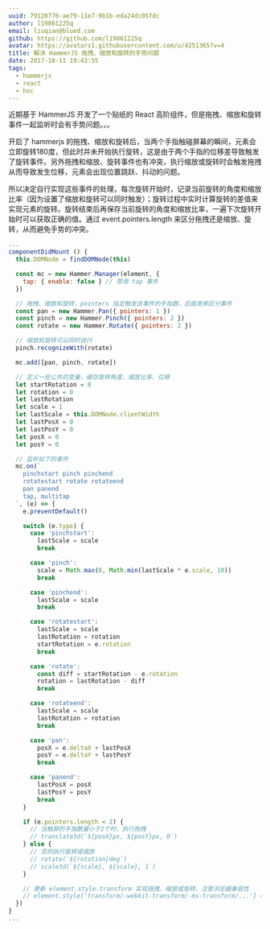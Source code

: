 ```yaml
---
uuid: 79120770-ae79-11e7-9b1b-eda24dc05fdc
author: l19861225q
email: liuqian@blued.com
github: https://github.com/l19861225q
avatar: https://avatars1.githubusercontent.com/u/4251365?v=4
title: 解决 HammerJS 拖拽、缩放和旋转的手势问题
date: 2017-10-11 19:43:55
tags:
  - hammerjs
  - react
  - hoc
---
```


近期基于 HammerJS 开发了一个贴纸的 React 高阶组件，但是拖拽、缩放和旋转事件一起监听时会有手势问题。。。

开启了 hammerjs 的拖拽、缩放和旋转后，当两个手指触碰屏幕的瞬间，元素会立即旋转180度，但此时并未开始执行旋转，这是由于两个手指的位移差导致触发了旋转事件。另外拖拽和缩放、旋转事件也有冲突，执行缩放或旋转时会触发拖拽从而导致发生位移，元素会出现位置跳跃、抖动的问题。

所以决定自行实现这些事件的处理，每次旋转开始时，记录当前旋转的角度和缩放比率（因为设置了缩放和旋转可以同时触发）；旋转过程中实时计算旋转的差值来实现元素的旋转。旋转结束后再保存当前旋转的角度和缩放比率，一遍下次旋转开始时可以获取正确的值。通过 event.pointers.length 来区分拖拽还是缩放、旋转，从而避免手势的冲突。

```javascript
...
componentDidMount () {
  this.DOMNode = findDOMNode(this)

  const mc = new Hammer.Manager(element, {
    tap: { enable: false } // 禁用 tap 事件
  })

  // 拖拽、缩放和旋转，pointers 指定触发该事件的手指数，后面用来区分事件
  const pan = new Hammer.Pan({ pointers: 1 })
  const pinch = new Hammer.Pinch({ pointers: 2 })
  const rotate = new Hammer.Rotate({ pointers: 2 })

  // 缩放和旋转可以同时进行
  pinch.recognizeWith(rotate)

  mc.add([pan, pinch, rotate])

  // 定义一些公共的变量，缓存旋转角度、缩放比率、位移
  let startRotation = 0
  let rotation = 0
  let lastRotation
  let scale = 1
  let lastScale = this.DOMNode.clientWidth
  let lastPosX = 0
  let lastPosY = 0
  let posX = 0
  let posY = 0

  // 监听如下的事件
  mc.on(`
    pinchstart pinch pinchend
    rotatestart rotate rotateend
    pan panend
    tap, multitap
  `, (e) => {
    e.preventDefault()

    switch (e.type) {
      case 'pinchstart':
        lastScale = scale
        break

      case 'pinch':
        scale = Math.max(0, Math.min(lastScale * e.scale, 10))
        break

      case 'pinchend':
        lastScale = scale
        break

      case 'rotatestart':
        lastScale = scale
        lastRotation = rotation
        startRotation = e.rotation
        break

      case 'rotate':
        const diff = startRotation - e.rotation
        rotation = lastRotation - diff
        break

      case 'rotateend':
        lastScale = scale
        lastRotation = rotation
        break

      case 'pan':
        posX = e.deltaX + lastPosX
        posY = e.deltaY + lastPosY
        break

      case 'panend':
        lastPosX = posX
        lastPosY = posY
        break
    }

    if (e.pointers.length < 2) {
      // 当触屏的手指数量小于2个时，执行拖拽
      // translate3d(`${posX}px, ${posY}px, 0`)
    } else {
      // 否则执行旋转或缩放
      // rotate(`${rotation}deg`)
      // scale3d(`${scale}, ${scale}, 1`)
    }

    // 更新 element.style.transform 实现拖拽、缩放或旋转，注意浏览器兼容性
    // element.style['transform/-webkit-transform/-ms-transform/...'] = translate3d rotate scale3d
  })
}
...
```
